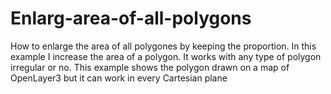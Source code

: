 # Enlarg-area-of-all-polygons
How to enlarge the area of all polygones by keeping the proportion.
In this example I increase the area of a polygon. It works with any type of polygon irregular or no.
This example shows the polygon drawn on a map of OpenLayer3 but it can work in every Cartesian plane

